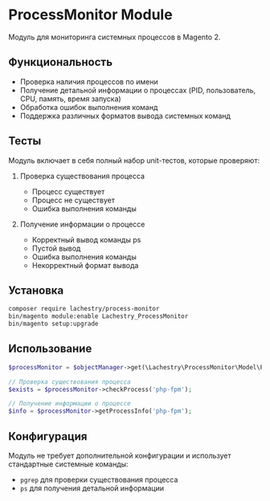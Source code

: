 # ProcessMonitor Module

Модуль для мониторинга системных процессов в Magento 2.

## Функциональность

- Проверка наличия процессов по имени
- Получение детальной информации о процессах (PID, пользователь, CPU, память, время запуска)
- Обработка ошибок выполнения команд
- Поддержка различных форматов вывода системных команд

## Тесты

Модуль включает в себя полный набор unit-тестов, которые проверяют:

1. Проверка существования процесса
   - Процесс существует
   - Процесс не существует
   - Ошибка выполнения команды

2. Получение информации о процессе
   - Корректный вывод команды ps
   - Пустой вывод
   - Ошибка выполнения команды
   - Некорректный формат вывода

## Установка

```bash
composer require lachestry/process-monitor
bin/magento module:enable Lachestry_ProcessMonitor
bin/magento setup:upgrade
```

## Использование

```php
$processMonitor = $objectManager->get(\Lachestry\ProcessMonitor\Model\ProcessMonitor::class);

// Проверка существования процесса
$exists = $processMonitor->checkProcess('php-fpm');

// Получение информации о процессе
$info = $processMonitor->getProcessInfo('php-fpm');
```

## Конфигурация

Модуль не требует дополнительной конфигурации и использует стандартные системные команды:
- `pgrep` для проверки существования процесса
- `ps` для получения детальной информации 